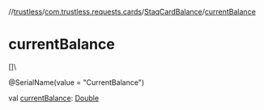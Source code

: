 //[trustless](../../../index.md)/[com.trustless.requests.cards](../index.md)/[StaqCardBalance](index.md)/[currentBalance](current-balance.md)

# currentBalance

[]\

@SerialName(value = &quot;CurrentBalance&quot;)

val [currentBalance](current-balance.md): [Double](https://kotlinlang.org/api/latest/jvm/stdlib/kotlin/-double/index.html)
